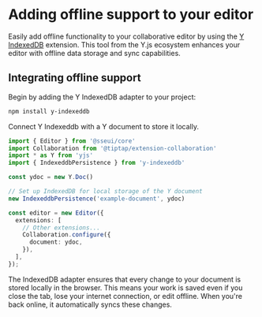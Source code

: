 # Adding offline support to your editor

Easily add offline functionality to your collaborative editor by using the [Y IndexedDB](https://docs.yjs.dev/ecosystem/database-provider/y-indexeddb) extension. This tool from the Y.js ecosystem enhances your editor with offline data storage and sync capabilities.

## Integrating offline support

Begin by adding the Y IndexedDB adapter to your project:

```bash
npm install y-indexeddb
```

Connect Y Indexeddb with a Y document to store it locally.

```typescript
import { Editor } from '@sseui/core'
import Collaboration from '@tiptap/extension-collaboration'
import * as Y from 'yjs'
import { IndexeddbPersistence } from 'y-indexeddb'

const ydoc = new Y.Doc()

// Set up IndexedDB for local storage of the Y document
new IndexeddbPersistence('example-document', ydoc)

const editor = new Editor({
  extensions: [
    // Other extensions...
    Collaboration.configure({
      document: ydoc,
    }),
  ],
});
```

The IndexedDB adapter ensures that every change to your document is stored locally in the browser. This means your work is saved even if you close the tab, lose your internet connection, or edit offline. When you're back online, it automatically syncs these changes.
